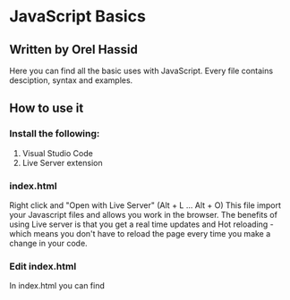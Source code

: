 # JavaScript Basics

## Written by Orel Hassid

Here you can find all the basic uses with JavaScript.
Every file contains desciption, syntax and examples.

## How to use it

### Install the following:

1. Visual Studio Code
2. Live Server extension

### index.html

Right click and "Open with Live Server" (Alt + L ... Alt + O)
This file import your Javascript files and allows you work in the browser.
The benefits of using Live server is that you get a real time updates and Hot reloading - which means you don't have to reload the page every time you make a change in your code.

### Edit index.html

In index.html you can find <script> tag.
whenever you work with specific javascript file dont forget to reference it inside the src attribute.
